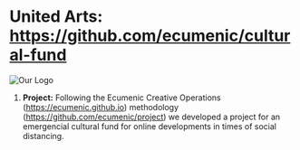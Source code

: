 # United Arts: https://github.com/ecumenic/cultural-fund
![Our Logo](https://github.com/ecumenic/cultural-fund/blob/master/Emergencial%20Cultural%20Fund%20Logo.png)

1. **Project:** Following the Ecumenic Creative Operations (https://ecumenic.github.io) methodology (https://github.com/ecumenic/project) we developed a project for an emergencial cultural fund for online developments in times of social distancing.
